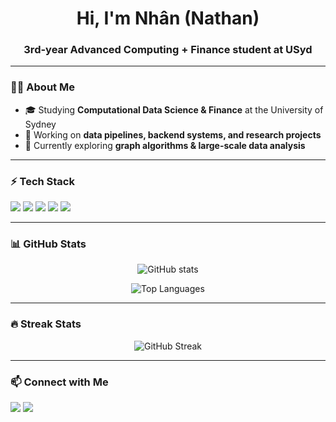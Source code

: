 <!-- Profile README for YOUR_USERNAME -->

<h1 align="center">Hi, I'm Nhân (Nathan)</h1>
<h3 align="center">3rd-year Advanced Computing + Finance student at USyd</h3>

---

### 🧑‍💻 About Me
- 🎓 Studying **Computational Data Science & Finance** at the University of Sydney  
- 🚀 Working on **data pipelines, backend systems, and research projects**  
- 🌱 Currently exploring **graph algorithms & large-scale data analysis**  

---

### ⚡ Tech Stack
<p align="left">
  <img src="https://img.shields.io/badge/Python-3.11-blue?logo=python&logoColor=white" />
  <img src="https://img.shields.io/badge/PostgreSQL-336791?logo=postgresql&logoColor=white" />
  <img src="https://img.shields.io/badge/FastAPI-005571?logo=fastapi&logoColor=white" />
  <img src="https://img.shields.io/badge/Docker-2496ED?logo=docker&logoColor=white" />
  <img src="https://img.shields.io/badge/Git-F05032?logo=git&logoColor=white" />
</p>

---

### 📊 GitHub Stats
<p align="center">
  <img src="https://github-readme-stats.vercel.app/api?username=NguyenVuAnNhan&show_icons=true&theme=tokyonight" alt="GitHub stats" />
</p>

<p align="center">
  <img src="https://github-readme-stats.vercel.app/api/top-langs/?username=NguyenVuAnNhan&layout=compact&theme=tokyonight" alt="Top Languages" />
</p>

---

### 🔥 Streak Stats
<p align="center">
  <img src="https://streak-stats.demolab.com?user=NguyenVuAnNhan&theme=tokyonight&hide_border=true" alt="GitHub Streak" />
</p>

---

### 📫 Connect with Me
<p align="left">
  <a href="https://www.linkedin.com/in/nathan-nguyen-8a5456297/" target="_blank"><img src="https://img.shields.io/badge/LinkedIn-0A66C2?logo=linkedin&logoColor=white" /></a>
  <a href="mailto:annhan0328@gmail.com"><img src="https://img.shields.io/badge/Email-D14836?logo=gmail&logoColor=white" /></a>
</p>
